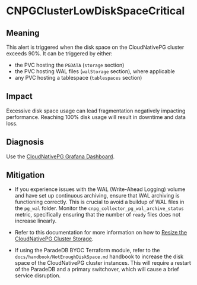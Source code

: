 CNPGClusterLowDiskSpaceCritical
===============================

Meaning
-------

This alert is triggered when the disk space on the CloudNativePG cluster exceeds 90%. It can be triggered by either:

* the PVC hosting the `PGDATA` (`storage` section)
* the PVC hosting WAL files (`walStorage` section), where applicable
* any PVC hosting a tablespace (`tablespaces` section)

Impact
------

Excessive disk space usage can lead fragmentation negatively impacting performance. Reaching 100% disk usage will result
in downtime and data loss.

Diagnosis
---------

Use the [CloudNativePG Grafana Dashboard](https://grafana.com/grafana/dashboards/20417-cloudnativepg/).

Mitigation
----------

* If you experience issues with the WAL (Write-Ahead Logging) volume and have set up continuous archiving, ensure that WAL
  archiving is functioning correctly. This is crucial to avoid a buildup of WAL files in the `pg_wal` folder. Monitor the
  `cnpg_collector_pg_wal_archive_status` metric, specifically ensuring that the number of `ready` files does not increase
  linearly.

* Refer to this documentation for more information on how to [Resize the CloudNativePG Cluster Storage](https://cloudnative-pg.io/documentation/current/troubleshooting/#storage-is-full).

* If using the ParadeDB BYOC Terraform module, refer to the `docs/handbook/NotEnoughDiskSpace.md` handbook to increase
  the disk space of the CloudNativePG cluster instances. This will require a restart of the ParadeDB and a primary
  switchover, which will cause a brief service disruption.
